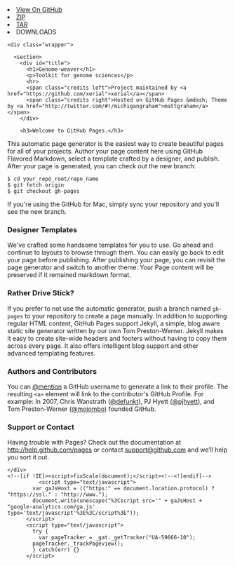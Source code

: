 <!doctype html>
<html>
  <head>
    <meta charset="utf-8">
    <meta http-equiv="X-UA-Compatible" content="chrome=1">
    <title>Genome-weaver by xerial</title>
    <link rel="stylesheet" href="stylesheets/styles.css">
    <link rel="stylesheet" href="stylesheets/pygment_trac.css">
    <script src="https://ajax.googleapis.com/ajax/libs/jquery/1.7.1/jquery.min.js"></script>
    <script src="javascripts/respond.js"></script>
    <!--[if lt IE 9]>
      <script src="//html5shiv.googlecode.com/svn/trunk/html5.js"></script>
    <![endif]-->
    <!--[if lt IE 8]>
    <link rel="stylesheet" href="stylesheets/ie.css">
    <![endif]-->
    <meta name="viewport" content="width=device-width, initial-scale=1, user-scalable=no">

  </head>
  <body>
      <div id="header">
        <nav>
          <li class="fork"><a href="https://github.com/xerial/genome-weaver">View On GitHub</a></li>
          <li class="downloads"><a href="https://github.com/xerial/genome-weaver/zipball/master">ZIP</a></li>
          <li class="downloads"><a href="https://github.com/xerial/genome-weaver/tarball/master">TAR</a></li>
          <li class="title">DOWNLOADS</li>
        </nav>
      </div><!-- end header -->

    <div class="wrapper">

      <section>
        <div id="title">
          <h1>Genome-weaver</h1>
          <p>Toolkit for genome sciences</p>
          <hr>
          <span class="credits left">Project maintained by <a href="https://github.com/xerial">xerial</a></span>
          <span class="credits right">Hosted on GitHub Pages &mdash; Theme by <a href="http://twitter.com/#!/michigangraham">mattgraham</a></span>
        </div>

        <h3>Welcome to GitHub Pages.</h3>

<p>This automatic page generator is the easiest way to create beautiful pages for all of your projects. Author your page content here using GitHub Flavored Markdown, select a template crafted by a designer, and publish. After your page is generated, you can check out the new branch:</p>

<pre><code>$ cd your_repo_root/repo_name
$ git fetch origin
$ git checkout gh-pages
</code></pre>

<p>If you're using the GitHub for Mac, simply sync your repository and you'll see the new branch.</p>

<h3>Designer Templates</h3>

<p>We've crafted some handsome templates for you to use. Go ahead and continue to layouts to browse through them. You can easily go back to edit your page before publishing. After publishing your page, you can revisit the page generator and switch to another theme. Your Page content will be preserved if it remained markdown format.</p>

<h3>Rather Drive Stick?</h3>

<p>If you prefer to not use the automatic generator, push a branch named <code>gh-pages</code> to your repository to create a page manually. In addition to supporting regular HTML content, GitHub Pages support Jekyll, a simple, blog aware static site generator written by our own Tom Preston-Werner. Jekyll makes it easy to create site-wide headers and footers without having to copy them across every page. It also offers intelligent blog support and other advanced templating features.</p>

<h3>Authors and Contributors</h3>

<p>You can <a href="https://github.com/blog/821" class="user-mention">@mention</a> a GitHub username to generate a link to their profile. The resulting <code>&lt;a&gt;</code> element will link to the contributor's GitHub Profile. For example: In 2007, Chris Wanstrath (<a href="https://github.com/defunkt" class="user-mention">@defunkt</a>), PJ Hyett (<a href="https://github.com/pjhyett" class="user-mention">@pjhyett</a>), and Tom Preston-Werner (<a href="https://github.com/mojombo" class="user-mention">@mojombo</a>) founded GitHub.</p>

<h3>Support or Contact</h3>

<p>Having trouble with Pages? Check out the documentation at <a href="http://help.github.com/pages">http://help.github.com/pages</a> or contact <a href="mailto:support@github.com">support@github.com</a> and we’ll help you sort it out.</p>
      </section>

    </div>
    <!--[if !IE]><script>fixScale(document);</script><!--<![endif]-->
              <script type="text/javascript">
            var gaJsHost = (("https:" == document.location.protocol) ? "https://ssl." : "http://www.");
            document.write(unescape("%3Cscript src='" + gaJsHost + "google-analytics.com/ga.js' type='text/javascript'%3E%3C/script%3E"));
          </script>
          <script type="text/javascript">
            try {
              var pageTracker = _gat._getTracker("UA-59666-10");
            pageTracker._trackPageview();
            } catch(err) {}
          </script>

  </body>
</html>